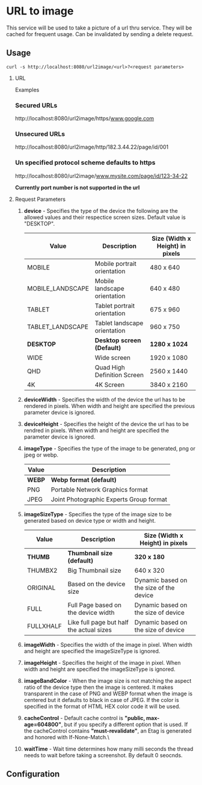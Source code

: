 # URL to image

This service will be used to take a picture of a url thru service. They will be cached for frequent usage. Can be invalidated by sending a delete request.

## Usage

```
curl -s http://localhost:8080/url2image/<url>?<request parameters>
```

1. URL

   Examples

   ### Secured URLs

   http://localhost:8080/url2image/https/www.google.com

   ### Unsecured URLs

   http://localhost:8080/url2image/http/182.3.44.22/page/id/001

   ### Un specified protocol scheme defaults to https

   http://localhost:8080/url2image/www.mysite.com/page/id/123-34-22

   **Currently port number is not supported in the url**

2. Request Parameters

   1. **device** - Specifies the type of the device the following are the allowed values and their respectice screen sizes. Default value is "DESKTOP".

      | Value            | Description                  | Size (Width x Height) in pixels |
      | ---------------- | ---------------------------- | ------------------------------- |
      | MOBILE           | Mobile portrait orientation  | 480 x 640                       |
      | MOBILE_LANDSCAPE | Mobile landscape orientation | 640 x 480                       |
      | TABLET           | Tablet portrait orientation  | 675 x 960                       |
      | TABLET_LANDSCAPE | Tablet landscape orientation | 960 x 750                       |
      | **DESKTOP**      | **Desktop screen (Default)** | **1280 x 1024**                 |
      | WIDE             | Wide screen                  | 1920 x 1080                     |
      | QHD              | Quad High Definition Screen  | 2560 x 1440                     |
      | 4K               | 4K Screen                    | 3840 x 2160                     |

   1. **deviceWidth** - Specifies the width of the device the url has to be rendered in pixels. When width and height are specified the previous parameter device is ignored.

   1. **deviceHeight** - Specifies the height of the device the url has to be rendred in pixels. When width and height are specified the parameter device is ignored.

   1. **imageType** - Specifies the type of the image to be generated, png or jpeg or webp.

      | Value    | Description                             |
      | -------- | --------------------------------------- |
      | **WEBP** | **Webp format (default)**               |
      | PNG      | Portable Network Graphics format        |
      | JPEG     | Joint Photographic Experts Group format |

   1. **imageSizeType** - Specifies the type of the image size to be generated based on device type or width and height.

      | Value     | Description                              | Size (Width x Height) in pixels         |
      | --------- | ---------------------------------------- | --------------------------------------- |
      | **THUMB** | **Thumbnail size (default)**             | **320 x 180**                           |
      | THUMBX2   | Big Thumbnail size                       | 640 x 320                               |
      | ORIGINAL  | Based on the device size                 | Dynamic based on the size of the device |
      | FULL      | Full Page based on the device width      | Dynamic based on the size of device     |
      | FULLXHALF | Like full page but half the actual sizes | Dynamic based on the size of device     |

   1. **imageWidth** - Specifies the width of the image in pixel. When width and height are specified the imageSizeType is ignored.

   1. **imageHeight** - Specifies the height of the image in pixel. When width and height are specified the imageSizeType is ignored.

   1. **imageBandColor** - When the image size is not matching the aspect ratio of the device type then the image is centered. It makes transparent in the case of PNG and WEBP format when the image is centered but it defaults to black in case of JPEG. If the color is specified in the format of HTML HEX color code it will be used.

   1. **cacheControl** - Default cache control is **"public, max-age=604800"**, but if you specify a different option that is used. If the cacheControl contains **"must-revalidate"**, an Etag is generated and honored with If-None-Match.\

   1. **waitTime** - Wait time determines how many milli seconds the thread needs to wait before taking a screenshot. By default 0 seocnds.

## Configuration
